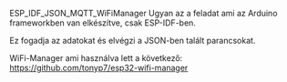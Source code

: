 ESP_IDF_JSON_MQTT_WiFiManager
Ugyan az a feladat ami az Arduino frameworkben van elkészítve, csak ESP-IDF-ben.

Ez fogadja az adatokat és elvégzi a JSON-ben talált parancsokat.

WiFi-Manager ami használva lett a következő: https://github.com/tonyp7/esp32-wifi-manager
